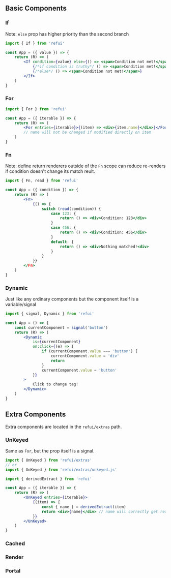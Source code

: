 ## Basic Components

### If

Note: `else` prop has higher priority than the second branch

```jsx
import { If } from 'refui'

const App = ({ value }) => {
	return (R) => (
		<If condition={value} else={() => <span>Condition not met!</span>}>
			{/*if condition is truthy*/ () => <span>Condition met!</span>}
			{/*else*/ () => <span>Condition not met!</span>}
		</If>
	)
}
```

### For

```jsx
import { For } from 'refui'

const App = ({ iterable }) => {
	return (R) => (
		<For entries={iterable}>{(item) => <div>{item.name}</div>}</For>
		// name will not be changed if modified directly on item
	)
}
```

### Fn

Note: define return renderers outside of the `Fn` scope can reduce re-renders if condition doesn't change its match reult.

```jsx
import { Fn, read } from 'refui'

const App = ({ condition }) => {
	return (R) => (
		<Fn>
			{() => {
				switch (read(condition)) {
					case 123: {
						return () => <div>Condition: 123</div>
					}
					case 456: {
						return () => <div>Condition: 456</div>
					}
					default: {
						return () => <div>Nothing matched!<div>
					}
				}
			}}
		</Fn>
	)
}
```

### Dynamic

Just like any ordinary components but the component itself is a variable/signal

```jsx
import { signal, Dynamic } from 'refui'

const App = () => {
	const currentComponent = signal('button')
	return (R) => (
		<Dynamic
			is={currentComponent}
			on:click={(e) => {
				if (currentComponent.value === 'button') {
					currentComponent.value = 'div'
					return
				}
				currentComponent.value = 'button'
			}}
		>
			Click to change tag!
		</Dynamic>
	)
}
```

## Extra Components

Extra components are located in the `refui/extras` path.

### UnKeyed

Same as `For`, but the prop itself is a signal.

```jsx
import { UnKeyed } from 'refui/extras'
// or
import { UnKeyed } from 'refui/extras/unkeyed.js'

import { derivedExtract } from 'refui'

const App = ({ iterable }) => {
	return (R) => (
		<UnKeyed entries={iterable}>
			{(item) => {
				const { name } = derivedExtract(item)
				return <div>{name}</div> // name will correctly get reactive if it's a signal on item
			}}
		</UnKeyed>
	)
}
```

### Cached

### Render

### Portal
